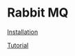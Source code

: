 # Rabbit MQ
[Installation](https://beetechnical.com/tech-tutorial/rabbitmq-installation-on-windows/)

[Tutorial](https://www.rabbitmq.com/tutorials/tutorial-one-java.html)